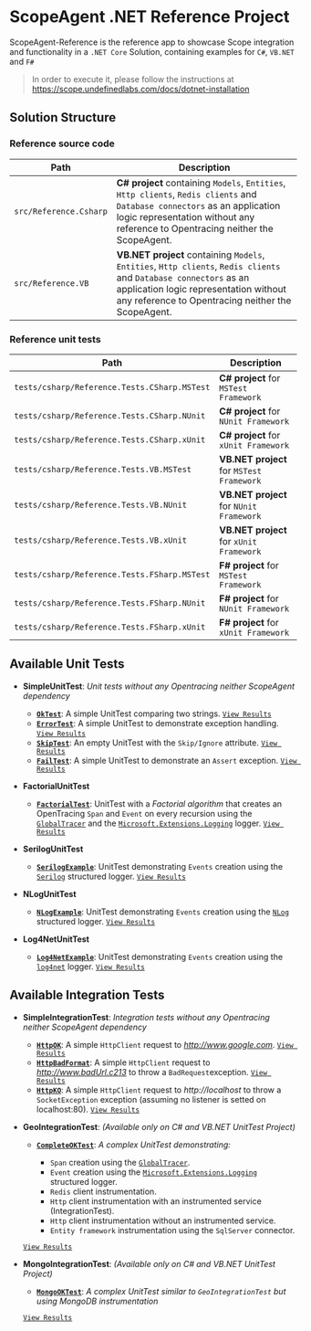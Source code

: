 # ScopeAgent .NET Reference Project

ScopeAgent-Reference is the reference app to showcase Scope integration and functionality in a `.NET Core` 
Solution, containing examples for `C#`, `VB.NET` and `F#`

>In order to execute it, please follow the instructions at https://scope.undefinedlabs.com/docs/dotnet-installation

## Solution Structure

### Reference source code

| Path | Description |
|------|-------------|
| `src/Reference.Csharp` | **C# project** containing `Models`, `Entities`, `Http clients`, `Redis clients` and `Database connectors` as an application logic representation without any reference to Opentracing neither the ScopeAgent. 
| `src/Reference.VB` | **VB.NET project** containing `Models`, `Entities`, `Http clients`, `Redis clients` and `Database connectors` as an application logic representation without any reference to Opentracing neither the ScopeAgent.

### Reference unit tests

| Path | Description |
|------|-------------|
| `tests/csharp/Reference.Tests.CSharp.MSTest` | **C# project**  for `MSTest Framework` |
| `tests/csharp/Reference.Tests.CSharp.NUnit` | **C# project** for `NUnit Framework`  |
| `tests/csharp/Reference.Tests.CSharp.xUnit` | **C# project** for `xUnit Framework`  |
| `tests/csharp/Reference.Tests.VB.MSTest` | **VB.NET project** for `MSTest Framework` |
| `tests/csharp/Reference.Tests.VB.NUnit` | **VB.NET project** for `NUnit Framework` |
| `tests/csharp/Reference.Tests.VB.xUnit` | **VB.NET project** for `xUnit Framework` |
| `tests/csharp/Reference.Tests.FSharp.MSTest` | **F# project** for `MSTest Framework` |
| `tests/csharp/Reference.Tests.FSharp.NUnit` | **F# project** for `NUnit Framework`  |
| `tests/csharp/Reference.Tests.FSharp.xUnit` | **F# project** for `xUnit Framework`  |


## Available Unit Tests

- **SimpleUnitTest**: *Unit tests without any Opentracing neither ScopeAgent dependency*
    - [**`OkTest`**](tests/csharp/Reference.Tests.CSharp.MSTest/SimpleUnitTest.cs#L15:L25): A simple UnitTest comparing two strings. [`View Results`](https://demo.scope.dev/explore/9b3b9640-cead-4362-b5e8-2aa0af1f2414/15f60180-24a2-4015-9a8d-f3773f724424/CSharp/test/00000000-0000-0000-28ea-4ba52395f076/trace)
    - [**`ErrorTest`**](tests/csharp/Reference.Tests.CSharp.MSTest/SimpleUnitTest.cs#L27:L47): A simple UnitTest to demonstrate exception handling. [`View Results`](https://demo.scope.dev/explore/9b3b9640-cead-4362-b5e8-2aa0af1f2414/15f60180-24a2-4015-9a8d-f3773f724424/CSharp/test/00000000-0000-0000-16a5-9ab94addeb8e/logs?eventId=e49b019f-170b-40a6-b27b-6bd8d6274cf0)
    - [**`SkipTest`**](tests/csharp/Reference.Tests.CSharp.MSTest/SimpleUnitTest.cs#L49:L56): An empty UnitTest with the `Skip/Ignore` attribute. [`View Results`](https://demo.scope.dev/explore/9b3b9640-cead-4362-b5e8-2aa0af1f2414/15f60180-24a2-4015-9a8d-f3773f724424/CSharp/test/00000000-0000-0000-42cc-b33a58197b59/trace)
    - [**`FailTest`**](tests/csharp/Reference.Tests.CSharp.MSTest/SimpleUnitTest.cs#L58:L78): A simple UnitTest to demonstrate an `Assert` exception. [`View Results`](https://demo.scope.dev/explore/9b3b9640-cead-4362-b5e8-2aa0af1f2414/15f60180-24a2-4015-9a8d-f3773f724424/CSharp/test/00000000-0000-0000-dc70-fb9d1660857f/logs?eventId=e302f8d3-7e87-4e4e-b100-c8f50250ef25)
    
- **FactorialUnitTest**
    - [**`FactorialTest`**](tests/csharp/Reference.Tests.CSharp.MSTest/FactorialUnitTest.cs#L31:L56): UnitTest with a *Factorial algorithm* that creates an OpenTracing `Span` and `Event` on every
    recursion using the [`GlobalTracer`](https://www.nuget.org/packages/OpenTracing/) and the [`Microsoft.Extensions.Logging`](https://docs.microsoft.com/en-us/aspnet/core/fundamentals/logging/?view=aspnetcore-2.2) logger. [`View Results`](https://demo.scope.dev/explore/9b3b9640-cead-4362-b5e8-2aa0af1f2414/15f60180-24a2-4015-9a8d-f3773f724424/CSharp/test/00000000-0000-0000-f281-81f57e8343d0/trace)
    
- **SerilogUnitTest**
    - [**`SerilogExample`**](tests/csharp/Reference.Tests.CSharp.MSTest/SerilogUnitTest.cs#L26:L49): UnitTest demonstrating `Events` creation using the [`Serilog`](https://serilog.net/) structured logger.  [`View Results`](https://demo.scope.dev/explore/9b3b9640-cead-4362-b5e8-2aa0af1f2414/15f60180-24a2-4015-9a8d-f3773f724424/CSharp/test/00000000-0000-0000-5f94-b748ea09c4af/logs?eventId=585e7407-c2a7-40eb-b28f-edef588a05f8)
    
- **NLogUnitTest**
    - [**`NLogExample`**](tests/csharp/Reference.Tests.CSharp.MSTest/NLogUnitTest.cs#L26:L49): UnitTest demonstrating `Events` creation using the [`NLog`](https://nlog-project.org/) structured logger.  [`View Results`](https://demo.scope.dev/explore/9b3b9640-cead-4362-b5e8-2aa0af1f2414/15f60180-24a2-4015-9a8d-f3773f724424/CSharp/test/00000000-0000-0000-3d0c-a652ca636afb/logs?eventId=db7213e0-e8b8-40c8-948d-94097f52f3e4)
    
- **Log4NetUnitTest**
    - [**`Log4NetExample`**](tests/csharp/Reference.Tests.CSharp.MSTest/Log4NetUnitTest.cs#L25:L45): UnitTest demonstrating `Events` creation using the [`log4net`](https://logging.apache.org/log4net/) logger.  [`View Results`](https://demo.scope.dev/explore/9b3b9640-cead-4362-b5e8-2aa0af1f2414/15f60180-24a2-4015-9a8d-f3773f724424/CSharp/test/00000000-0000-0000-ffb1-df1336b41a87/logs)


## Available Integration Tests

- **SimpleIntegrationTest**: *Integration tests without any Opentracing neither ScopeAgent dependency*
    - [**`HttpOK`**](tests/csharp/Reference.Tests.CSharp.MSTest/SimpleIntegrationTest.cs#L14:L22): A simple `HttpClient` request to *http://www.google.com*. [`View Results`](https://demo.scope.dev/explore/9b3b9640-cead-4362-b5e8-2aa0af1f2414/15f60180-24a2-4015-9a8d-f3773f724424/CSharp/test/00000000-0000-0000-e096-236be65eacf3/trace?spanId=00000000-0000-0000-431d-814cc37c77f3)
    - [**`HttpBadFormat`**](tests/csharp/Reference.Tests.CSharp.MSTest/SimpleIntegrationTest.cs#L24:L32): A simple `HttpClient` request to *http://www.badUrl.c213* to throw a `BadRequest`exception. [`View Results`](https://demo.scope.dev/explore/9b3b9640-cead-4362-b5e8-2aa0af1f2414/15f60180-24a2-4015-9a8d-f3773f724424/CSharp/test/00000000-0000-0000-1335-745a7e3b04d5/logs?eventId=9a100100-0a11-4910-9582-9c64093d5f38)
    - [**`HttpKO`**](tests/csharp/Reference.Tests.CSharp.MSTest/SimpleIntegrationTest.cs#L34:L42): A simple `HttpClient` request to *http://localhost* to throw a `SocketException` exception 
    (assuming no listener is setted on localhost:80). [`View Results`](https://demo.scope.dev/explore/9b3b9640-cead-4362-b5e8-2aa0af1f2414/15f60180-24a2-4015-9a8d-f3773f724424/CSharp/test/00000000-0000-0000-72d7-cf4890a4a0ec/trace)

- **GeoIntegrationTest**: *(Available only on C# and VB.NET UnitTest Project)*
    - [**`CompleteOKTest`**](tests/csharp/Reference.Tests.CSharp.MSTest/GeoIntegrationTest.cs#L34:L105): *A complex UnitTest demonstrating:*
    
        - `Span` creation using the [`GlobalTracer`](https://www.nuget.org/packages/OpenTracing/).
        - `Event` creation using the [`Microsoft.Extensions.Logging`](https://docs.microsoft.com/en-us/aspnet/core/fundamentals/logging/?view=aspnetcore-2.2) structured logger.
        - `Redis` client instrumentation.
        - `Http` client instrumentation with an instrumented service (IntegrationTest).
        - `Http` client instrumentation without an instrumented service.
        - `Entity framework` instrumentation using the `SqlServer` connector.
        
    [`View Results`](https://demo.scope.dev/explore/9b3b9640-cead-4362-b5e8-2aa0af1f2414/15f60180-24a2-4015-9a8d-f3773f724424/CSharp/test/00000000-0000-0000-5327-22d2a30d11e2/trace)

- **MongoIntegrationTest**: *(Available only on C# and VB.NET UnitTest Project)*
    - [**`MongoOKTest`**](tests/csharp/Reference.Tests.CSharp.MSTest/MongoGeoIntegrationTest.cs#L34:L105): *A complex UnitTest similar to `GeoIntegrationTest` but using MongoDB instrumentation*
        
    [`View Results`](https://demo.scope.dev/explore/9b3b9640-cead-4362-b5e8-2aa0af1f2414/15f60180-24a2-4015-9a8d-f3773f724424/VB.NET/test/00000000-0000-0000-d7d3-bcbc620acfef/trace)
